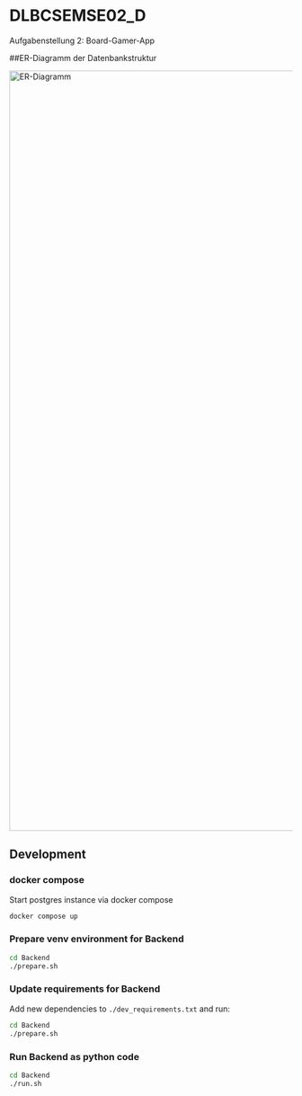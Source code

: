 # DLBCSEMSE02_D
Aufgabenstellung 2: Board-Gamer-App



##ER-Diagramm der Datenbankstruktur

<img width="1809" height="1353" alt="ER-Diagramm" src="https://github.com/user-attachments/assets/9719f04e-05af-4056-af2c-1aff4c560ee2" />

## Development

### docker compose

Start postgres instance via docker compose

```bash
docker compose up
```

### Prepare venv environment for Backend

```bash
cd Backend
./prepare.sh
```

### Update requirements for Backend

Add new dependencies to `./dev_requirements.txt` and run:

```bash
cd Backend
./prepare.sh
```

### Run Backend as python code

```bash
cd Backend
./run.sh
```

